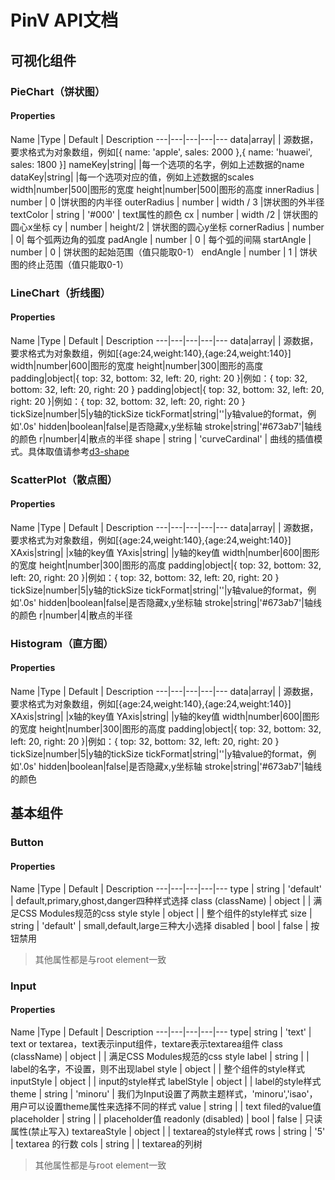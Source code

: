 # PinV API文档

## 可视化组件

### PieChart（饼状图）
#### Properties
Name |Type | Default  | Description 
---|---|---|---|---
data|array| | 源数据，要求格式为对象数组，例如[{ name: 'apple', sales: 2000 },{ name: 'huawei', sales: 1800 }]
nameKey|string| |每一个选项的名字，例如上述数据的name
dataKey|string| |每一个选项对应的值，例如上述数据的scales
width|number|500|图形的宽度
height|number|500|图形的高度
innerRadius | number | 0 |饼状图的内半径
outerRadius | number | width / 3 |饼状图的外半径
textColor | string | '#000' | text属性的颜色
cx | number | width /2 | 饼状图的圆心x坐标
cy | number | height/2 | 饼状图的圆心y坐标
cornerRadius | number | 0| 每个弧两边角的弧度 
padAngle | number | 0 | 每个弧的间隔
startAngle | number | 0 | 饼状图的起始范围（值只能取0-1）
endAngle | number | 1 | 饼状图的终止范围（值只能取0-1）

### LineChart（折线图）
#### Properties
Name |Type | Default  | Description 
---|---|---|---|---
data|array| | 源数据，要求格式为对象数组，例如[{age:24,weight:140},{age:24,weight:140}]
width|number|600|图形的宽度
height|number|300|图形的高度
padding|object|{ top: 32, bottom: 32, left: 20, right: 20 }|例如：{ top: 32, bottom: 32, left: 20, right: 20 }
padding|object|{ top: 32, bottom: 32, left: 20, right: 20 }|例如：{ top: 32, bottom: 32, left: 20, right: 20 }
tickSize|number|5|y轴的tickSize
tickFormat|string|''|y轴value的format，例如'.0s'
hidden|boolean|false|是否隐藏x,y坐标轴
stroke|string|'#673ab7'|轴线的颜色
r|number|4|散点的半径
shape | string | 'curveCardinal' | 曲线的插值模式。具体取值请参考[d3-shape](https://github.com/d3/d3-shape/blob/master/README.md#curves)


### ScatterPlot（散点图）
#### Properties
Name |Type | Default  | Description 
---|---|---|---|---
data|array| | 源数据，要求格式为对象数组，例如[{age:24,weight:140},{age:24,weight:140}]
XAxis|string| |x轴的key值
YAxis|string| |y轴的key值
width|number|600|图形的宽度
height|number|300|图形的高度
padding|object|{ top: 32, bottom: 32, left: 20, right: 20 }|例如：{ top: 32, bottom: 32, left: 20, right: 20 }
tickSize|number|5|y轴的tickSize
tickFormat|string|''|y轴value的format，例如'.0s'
hidden|boolean|false|是否隐藏x,y坐标轴
stroke|string|'#673ab7'|轴线的颜色
r|number|4|散点的半径

### Histogram（直方图）
#### Properties
Name |Type | Default  | Description 
---|---|---|---|---
data|array| | 源数据，要求格式为对象数组，例如[{age:24,weight:140},{age:24,weight:140}]
XAxis|string| |x轴的key值
YAxis|string| |y轴的key值
width|number|600|图形的宽度
height|number|300|图形的高度
padding|object|{ top: 32, bottom: 32, left: 20, right: 20 }|例如：{ top: 32, bottom: 32, left: 20, right: 20 }
tickSize|number|5|y轴的tickSize
tickFormat|string|''|y轴value的format，例如'.0s'
hidden|boolean|false|是否隐藏x,y坐标轴
stroke|string|'#673ab7'|轴线的颜色

## 基本组件
### Button
#### Properties
Name |Type | Default  | Description 
---|---|---|---|---
type | string | 'default' | default,primary,ghost,danger四种样式选择
class (className) | object |  | 满足CSS Modules规范的css style
style | object | | 整个组件的style样式
size | string | 'default' | small,default,large三种大小选择
disabled | bool | false | 按钮禁用
> 其他属性都是与root element一致

### Input
#### Properties
Name |Type | Default  | Description 
---|---|---|---|---
type| string | 'text' | text or textarea，text表示input组件，textare表示textarea组件
class (className) | object |  | 满足CSS Modules规范的css style
label | string | | label的名字，不设置，则不出现label
style | object | | 整个组件的style样式
inputStyle | object | | input的style样式
labelStyle | object | | label的style样式
theme | string | 'minoru' | 我们为Input设置了两款主题样式，'minoru','isao'，用户可以设置theme属性来选择不同的样式
value | string | | text filed的value值
placeholder | string | | placeholder值
readonly (disabled) | bool | false | 只读属性(禁止写入)
textareaStyle | object | | textarea的style样式
rows | string | '5' | textarea 的行数
cols | string | | textarea的列树

> 其他属性都是与root element一致
